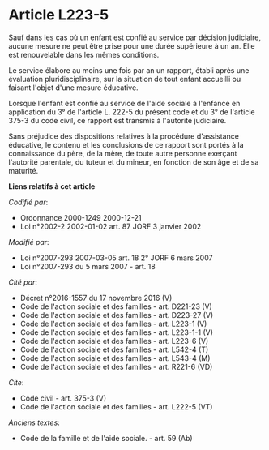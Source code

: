 # Article L223-5

Sauf dans les cas où un enfant est confié au service par décision judiciaire, aucune mesure ne peut être prise pour une durée
supérieure à un an. Elle est renouvelable dans les mêmes conditions. 

Le service élabore au moins une fois par an un rapport, établi après une évaluation pluridisciplinaire, sur la situation de
tout enfant accueilli ou faisant l'objet d'une mesure éducative. 

Lorsque l'enfant est confié au service de l'aide sociale à l'enfance en application du 3° de l'article L. 222-5 du présent
code et du 3° de l'article 375-3 du code civil, ce rapport est transmis à l'autorité judiciaire. 

Sans préjudice des dispositions relatives à la procédure d'assistance éducative, le contenu et les conclusions de ce rapport
sont portés à la connaissance du père, de la mère, de toute autre personne exerçant l'autorité parentale, du tuteur et du
mineur, en fonction de son âge et de sa maturité.

**Liens relatifs à cet article**

_Codifié par_:

  - Ordonnance 2000-1249 2000-12-21
  - Loi n°2002-2 2002-01-02 art. 87 JORF 3 janvier 2002

_Modifié par_:

  - Loi n°2007-293 2007-03-05 art. 18 2° JORF 6 mars 2007
  - Loi n°2007-293 du 5 mars 2007 - art. 18

_Cité par_:

  - Décret n°2016-1557 du 17 novembre 2016 (V)
  - Code de l'action sociale et des familles - art. D221-23 (V)
  - Code de l'action sociale et des familles - art. D223-27 (V)
  - Code de l'action sociale et des familles - art. L223-1 (V)
  - Code de l'action sociale et des familles - art. L223-1-1 (V)
  - Code de l'action sociale et des familles - art. L223-6 (V)
  - Code de l'action sociale et des familles - art. L542-4 (T)
  - Code de l'action sociale et des familles - art. L543-4 (M)
  - Code de l'action sociale et des familles - art. R221-6 (VD)

_Cite_:

  - Code civil - art. 375-3 (V)
  - Code de l'action sociale et des familles - art. L222-5 (VT)

_Anciens textes_:

  - Code de la famille et de l'aide sociale. - art. 59 (Ab)
